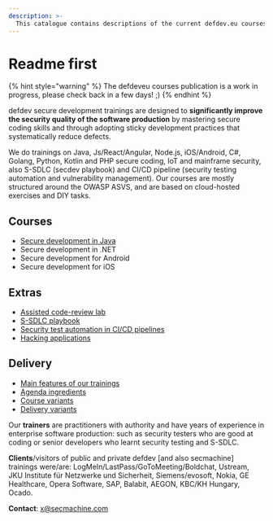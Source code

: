 ```yaml
---
description: >-
  This catalogue contains descriptions of the current defdev.eu courses, the available add-on modules, and the raw specific modules, along with the bios of our trainers. Main site: https://defdev.eu
---
```


# Readme first

{% hint style="warning" %}
The defdeveu courses publication is a work in progress, please check back in a few days! ;\)
{% endhint %}

defdev secure development trainings are designed to **significantly improve the security quality of the software production** by mastering secure coding skills and through adopting sticky development practices that systematically reduce defects.

We do trainings on Java, Js/React/Angular, Node.js, iOS/Android, C\#, Golang, Python, Kotlin and PHP secure coding, IoT and mainframe security, also S-SDLC \(secdev playbook\) and CI/CD pipeline \(security testing automation and vulnerability management\). Our courses are mostly structured around the OWASP ASVS, and are based on cloud-hosted exercises and DIY tasks.

## Courses

* [Secure development in Java](courses/secure-development-in-java.md)
* Secure development in .NET
* Secure development for Android
* Secure development for iOS

## Extras

* [Assisted code-review lab](extras/assisted-code-review-lab.md)
* [S-SDLC playbook](extras/s-sdlc-playbook.md)
* [Security test automation in CI/CD pipelines](extras/security-test-automation-in-ci-cd-pipelines.md)
* [Hacking applications](extras/hacking-applications.md)

## Delivery

* [Main features of our trainings](delivery/main-features.md)
* [Agenda ingredients](delivery/agenda-ingredients.md)
* [Course variants](delivery/course-variants.md)
* [Delivery variants](delivery/delivery-variants.md)

Our **trainers** are practitioners with authority and have years of experience in enterprise software production: such as security testers who are good at coding or senior developers who learnt security testing and S-SDLC.

**Clients**/visitors of public and private defdev \[and also secmachine\] trainings were/are: LogMeIn/LastPass/GoToMeeting/Boldchat, Ustream, JKU Institute für Netzwerke und Sicherheit, Siemens/evosoft, Nokia, GE Healthcare, Opera Software, SAP, Balabit, AEGON, KBC/KH Hungary, Ocado.

**Contact**: x@secmachine.com

